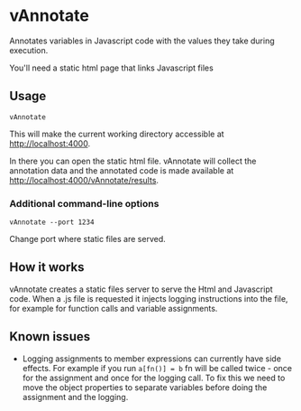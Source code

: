 vAnnotate
=========

Annotates variables in Javascript code with the values they take during execution.

You'll need a static html page that links Javascript files

## Usage

    vAnnotate

This will make the current working directory accessible at [http://localhost:4000](http://localhost:4000).

In there you can open the static html file. vAnnotate will collect the annotation data and the annotated code is made available at [http://localhost:4000/vAnnotate/results](http://localhost:4000/vAnnotate/results).

### Additional command-line options

    vAnnotate --port 1234

Change port where static files are served.

## How it works

vAnnotate creates a static files server to serve the Html and Javascript code. When a .js file is requested it injects
logging instructions into the file, for example for function calls and variable assignments.

## Known issues

- Logging assignments to member expressions can currently have side effects. For example if you run `a[fn()] = b` fn will be called twice - once for the assignment and once for the logging call.
To fix this we need to move the object properties to separate variables before doing the assignment and the logging.
